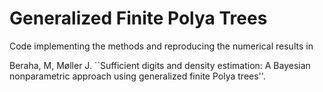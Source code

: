 # Generalized Finite Polya Trees

Code implementing the methods and reproducing the numerical results in 

Beraha, M, Møller J. ``Sufficient digits and density estimation: A Bayesian nonparametric approach using generalized finite Polya trees''.
